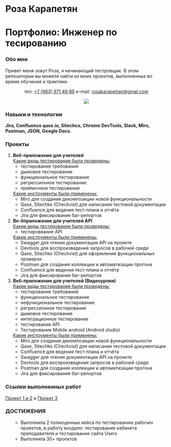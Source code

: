 # Роза Карапетян
<h1>Портфолио: Инженер по тесированию </h1>
<h3>Обо мне </h3>
<p>
Привет меня зовут Роза, я начинающий тестровщик.
В этом репозитории вы можете найти из моих проектов, выполненных во время обучения и практики.
</p>
  <p align = 'center'> 
  тел: <a href='tel:+79639714989'>+7 (963) 971 49 89</a>
     e-mail: <a href='mailto:rosakarapetian@gmail.com'> rosakarapetian@gmal.com</a>
  <p align = 'center'> 
  <a href = "https://t.me/joinchat/@Roza_Karapetyan">
    <img src = "https://img.shields.io/badge/Telegram-8A2BE2?sytle=for-the-badge&logo=telegram&logoColor=white"/>
  </a>
  </p>
<h3>Навыки и технологии</h3>
<b>Jira, Confluence qase.io, Sitechco, Chrome DevTools, Slack, Miro, Postman, JSON, Google Docs.</b>
<h3>Проекты</h3>
<ol>
  <li><b>Веб-приложение для учителей</b><br>
  <u>Какие виды тестирования были проведены:</u>
  <ul>
    <li>тестирование требований</li>
    <li>дымовое тестирование</li>
    <li>функциональное тестирование</li>
    <li>регрессионное тестирование</li>
    <li>приёмочное тестирование</li>
  </ul>
    <u>Какие инструменты были применены:</u>
    <ul>
      <li>Miro для создания декомпозиции новой функциональности</li>
      <li>Qase, Sitechko (Checkvist) для написания тестовой документации</li>
      <li>Confluence для ведения тест-плана и отчёта</li>
      <li>Jira для фиксирования баг-репортов</li>
    </ul>
  </li>
  <li><b>Ве-бприложение для учителей API</b><br>
    <u>Какие виды тестирования были проведены:</u>
    <ul>
      <li>тестироввание API</li>
    </ul>
    <u>Какие инструменты были применены:</u>
    <ul>
      <li>Swagger для чтения документации API на проекте</li>
      <li>Devtools для воспроизведения запросов в рабочей среде</li>
      <li>Qase, Sitechko (Checkvist) для оформления функциональных проверок</li>
      <li>Postman для создания коллекции и автоматизации прогона</li>
      <li>Confluence для ведения тест-плана и отчёта</li>
      <li>Jira для фиксирования баг-репортов</li>
    </ul>
  </li>
  <li>
    <b>Веб-приложение для учителей (Видеоуроки)</b><br>
    <u>Какие виды тестирования были проведены:</u>
    <ul>
      <li>тестирование требований</li>
      <li>функциональное тестирование</li>
      <li>нефункциональное тестирование</li>
      <li>регрессионное тестирование</li>
      <li>дымовое тестирование</li>
      <li>интеграционное тестирование</li>
      <li>тестирование API</li>
      <li>Тестирование Mobile android (Android studio)</li>
    </ul>
    <u>Какие инструменты были применены:</u>
    <ul>
      <li>Miro для создания декомпозиции новой функциональности</li>
      <li>Qase, Sitechko (Checkvist) для написания тестовой документации</li>
      <li>Confluence для ведения тест-плана и отчёта</li>
      <li>Swagger для чтения документации API на проекте</li>
      <li>Devtools для воспроизведения запросов в рабочей среде</li>
      <li>Postman для создания коллекции и автоматизации прогона</li>
      <li>Jira для фиксирования баг-репортов</li>
    </ul>
  </li>
</ol>
<p><h3>Ссылки выполненных работ</h3>
  <a href ='https://docs.google.com/document/d/16wJJ5FvYL9jSCdgYEEe722SCsMOW1KvM4W6pq-etGsc/edit?usp=sharing'>Проект 1 и 2</a> и 
 <a href = 'https://docs.google.com/document/d/1wwH_YIb7osb8rkG9RfQ8sjRrVSSpFYfZS59eykYwpp4/edit?usp=sharing'>Проект 3</a>
</p>
<h3>ДОСТИЖЕНИЯ</h3>
<ol>
  <ul>
    <li>Выполнила 2 полноценных кейса по тестированию рабочих проектов, в работу входило: тестирование кабинета преподавателя и тестирование сайта Users</li>
    <li>Выполнила 30+ проектов</li>
  </ul>
</ol>
